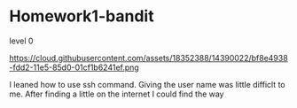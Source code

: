 # Homework1-bandit

level 0 

https://cloud.githubusercontent.com/assets/18352388/14390022/bf8e4938-fdd2-11e5-85d0-01cf1b6241ef.png

I leaned how to use ssh command.
Giving the user name was little difficlt to me. After finding a little on the internet I could find the way
